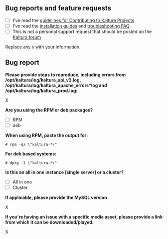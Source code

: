 ## Bug reports and feature requests

- [ ] I've read the [guidelines for Contributing to Kaltura Projects](CONTRIBUTING.md)
- [ ] I've read the [installation guides](https://github.com/kaltura/platform-install-packages#documentation-and-guides) and [troubleshooting FAQ](https://github.com/kaltura/platform-install-packages/blob/master/doc/kaltura-packages-faq.md)
- [ ] This is not a personal support request that should be posted on the [Kaltura forum](https://forum.kaltura.org) 

Replace any `X` with your information.

## Bug report

**Please provide steps to reproduce, including errors from /opt/kaltura/log/kaltura_api_v3.log, /opt/kaltura/log/kaltura_apache_errors*log and /opt/kaltura/log/kaltura_prod.log:**

X

**Are you using the RPM or deb packages?**
- [ ] RPM
- [ ] deb

**When using RPM, paste the output for:**
```
# rpm -qa \"kaltura-*\"
```

**For deb based systems:**
```
# dpkg -l \"kaltura-*\"
```

**Is this an all in one instance [single server] or a cluster?**
- [ ] All in one
- [ ] Cluster

**If applicable, please provide the MySQL version**

X

**If you're having an issue with a specific media asset, please provide a link from which it can be downloaded/played:**

X
